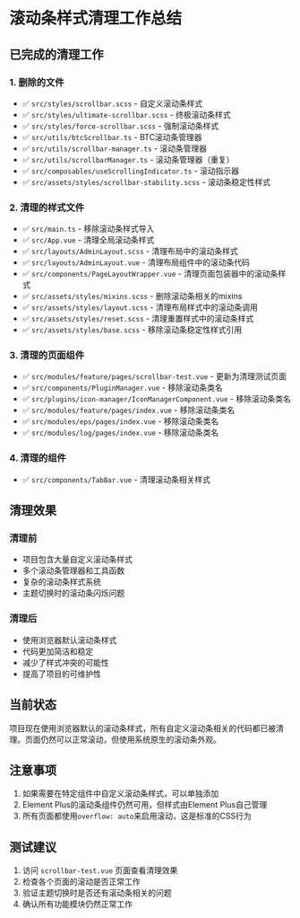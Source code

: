 # 滚动条样式清理工作总结

## 已完成的清理工作

### 1. 删除的文件
- ✅ `src/styles/scrollbar.scss` - 自定义滚动条样式
- ✅ `src/styles/ultimate-scrollbar.scss` - 终极滚动条样式
- ✅ `src/styles/force-scrollbar.scss` - 强制滚动条样式
- ✅ `src/utils/btcScrollbar.ts` - BTC滚动条管理器
- ✅ `src/utils/scrollbar-manager.ts` - 滚动条管理器
- ✅ `src/utils/scrollbarManager.ts` - 滚动条管理器（重复）
- ✅ `src/composables/useScrollingIndicator.ts` - 滚动指示器
- ✅ `src/assets/styles/scrollbar-stability.scss` - 滚动条稳定性样式

### 2. 清理的样式文件
- ✅ `src/main.ts` - 移除滚动条样式导入
- ✅ `src/App.vue` - 清理全局滚动条样式
- ✅ `src/layouts/AdminLayout.scss` - 清理布局中的滚动条样式
- ✅ `src/layouts/AdminLayout.vue` - 清理布局组件中的滚动条代码
- ✅ `src/components/PageLayoutWrapper.vue` - 清理页面包装器中的滚动条样式
- ✅ `src/assets/styles/mixins.scss` - 删除滚动条相关的mixins
- ✅ `src/assets/styles/layout.scss` - 清理布局样式中的滚动条调用
- ✅ `src/assets/styles/reset.scss` - 清理重置样式中的滚动条样式
- ✅ `src/assets/styles/base.scss` - 移除滚动条稳定性样式引用

### 3. 清理的页面组件
- ✅ `src/modules/feature/pages/scrollbar-test.vue` - 更新为清理测试页面
- ✅ `src/components/PluginManager.vue` - 移除滚动条类名
- ✅ `src/plugins/icon-manager/IconManagerComponent.vue` - 移除滚动条类名
- ✅ `src/modules/feature/pages/index.vue` - 移除滚动条类名
- ✅ `src/modules/eps/pages/index.vue` - 移除滚动条类名
- ✅ `src/modules/log/pages/index.vue` - 移除滚动条类名

### 4. 清理的组件
- ✅ `src/components/TabBar.vue` - 清理滚动条相关样式

## 清理效果

### 清理前
- 项目包含大量自定义滚动条样式
- 多个滚动条管理器和工具函数
- 复杂的滚动条样式系统
- 主题切换时的滚动条闪烁问题

### 清理后
- 使用浏览器默认滚动条样式
- 代码更加简洁和稳定
- 减少了样式冲突的可能性
- 提高了项目的可维护性

## 当前状态

项目现在使用浏览器默认的滚动条样式，所有自定义滚动条相关的代码都已被清理。页面仍然可以正常滚动，但使用系统原生的滚动条外观。

## 注意事项

1. 如果需要在特定组件中自定义滚动条样式，可以单独添加
2. Element Plus的滚动条组件仍然可用，但样式由Element Plus自己管理
3. 所有页面都使用`overflow: auto`来启用滚动，这是标准的CSS行为

## 测试建议

1. 访问 `scrollbar-test.vue` 页面查看清理效果
2. 检查各个页面的滚动是否正常工作
3. 验证主题切换时是否还有滚动条相关的问题
4. 确认所有功能模块仍然正常工作
